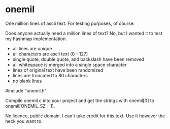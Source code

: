 # onemil
One million lines of ascii text. For testing purposes, of course.

Does anyone actually need a million lines of text? No, but I wanted it to test my hashmap implementation.
  - all lines are unique
  - all characters are ascii text (0 - 127)
  - single quote, double quote, and backslash have been removed
  - all whitespace is merged into a single space character
  - lines of original text have been randomized
  - lines are truncated to 80 characters
  - no blank lines

#include "onemil.h"

Compile onemil.c into your project and get the strings with onemil[0] to onemil[ONEMIL_SZ - 1].

No licence, public domain. I can't take credit for this text.
Use it however the heck you want to.
